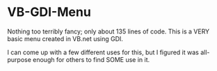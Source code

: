 # VB-GDI-Menu
Nothing too terribly fancy; only about 135 lines of code.
This is a VERY basic menu created in VB.net using GDI.

I can come up with a few different uses for this, but I figured it was
all-purpose enough for others to find SOME use in it.
